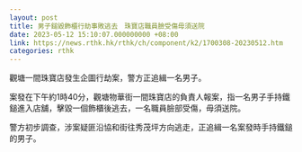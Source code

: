 ```yaml
---
layout: post
title: 男子鎚毀飾櫃行劫事敗逃去　珠寶店職員臉受傷毋須送院
date: 2023-05-12 15:10:07.000000000 +08:00
link: https://news.rthk.hk/rthk/ch/component/k2/1700308-20230512.htm
categories: rthk
---
```


觀塘一間珠寶店發生企圖行劫案，警方正追緝一名男子。

案發在下午約1時40分，觀塘物華街一間珠寶店的負責人報案，指一名男子手持鐵鎚進入店舖，擊毀一個飾櫃後逃去，一名職員臉部受傷，毋須送院。

警方初步調查，涉案疑匪沿協和街往秀茂坪方向逃走，正追緝一名案發時手持鐵鎚的男子。
